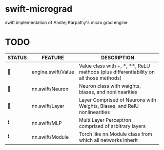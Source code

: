 # swift-micrograd

swift implementation of Andrej Karpathy's micro grad engine

# TODO

<!-- prettier-ignore -->
| STATUS | FEATURE   | DESCRIPTION  |
|---|-----------|--------------|
| 🎉 | engine.swift/Value | Value class with +, *, **, ReLU methods (plus differentiability on all those methods) |
| 🎉 | nn.swift/Neuron | Neuron class with weights, biases, and nonlinearities |
| 🎉 | nn.swift/Layer | Layer Comprised of Neurons with Weights, Biases, and RelU nonlinearities |
| ❗ | nn.swift/MLP | Multi Layer Perceptron comprised of arbitrary layers |
| ❗ | nn.swift/Module | Torch like nn.Module class from which all networks inherit |

